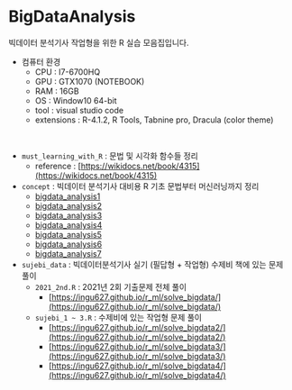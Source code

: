 # BigDataAnalysis
빅데이터 분석기사 작업형을 위한 R 실습 모음집입니다.

- 컴퓨터 환경
  - CPU : I7-6700HQ
  - GPU : GTX1070 (NOTEBOOK)
  - RAM : 16GB
  - OS : Window10 64-bit
  - tool : visual studio code
  - extensions : R-4.1.2, R Tools, Tabnine pro, Dracula (color theme)  

<br/>

- `must_learning_with_R` : 문법 및 시각화 함수들 정리
  - reference : [https://wikidocs.net/book/4315](https://wikidocs.net/book/4315)
- `concept` : 빅데이터 분석기사 대비용 R 기초 문법부터 머신러닝까지 정리
  - [bigdata_analysis1](https://ingu627.github.io/r_ml/bigdata_analysis1/)
  - [bigdata_analysis2](https://ingu627.github.io/r_ml/bigdata_analysis2/)
  - [bigdata_analysis3](https://ingu627.github.io/r_ml/bigdata_analysis3/)
  - [bigdata_analysis4](https://ingu627.github.io/r_ml/bigdata_analysis4/)
  - [bigdata_analysis5](https://ingu627.github.io/r_ml/bigdata_analysis5/)
  - [bigdata_analysis6](https://ingu627.github.io/r_ml/bigdata_analysis6/)
  - [bigdata_analysis7](https://ingu627.github.io/r_ml/bigdata_analysis7/)
- `sujebi_data` : 빅데이터분석기사 실기 (필답형 + 작업형) 수제비 책에 있는 문제 풀이
  - `2021_2nd.R` : 2021년 2회 기출문제 전체 풀이
    - [https://ingu627.github.io/r_ml/solve_bigdata/](https://ingu627.github.io/r_ml/solve_bigdata/)
  - `sujebi_1 ~ 3.R` : 수제비에 있는 작업형 문제 풀이
    - [https://ingu627.github.io/r_ml/solve_bigdata2/](https://ingu627.github.io/r_ml/solve_bigdata2/)
    - [https://ingu627.github.io/r_ml/solve_bigdata3/](https://ingu627.github.io/r_ml/solve_bigdata3/)
    - [https://ingu627.github.io/r_ml/solve_bigdata4/](https://ingu627.github.io/r_ml/solve_bigdata4/)
